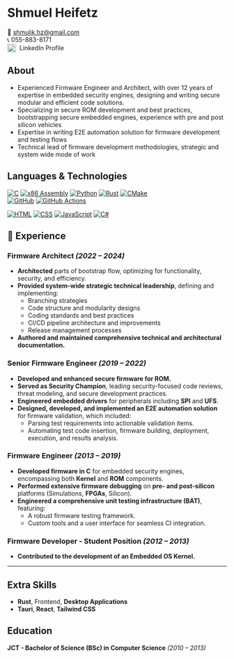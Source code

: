 # **Shmuel Heifetz**

📧 [shmulik.hz@gmail.com](mailto:shmulik.hz@gmail.com)  
📞 055-883-8171  
<a href="https://linkedin.com/in/shmuel-heifetz-62a8a588" style="display: inline-flex; align-items: center; gap: 8px; text-decoration: none;">
<img src="https://cdn.jsdelivr.net/gh/devicons/devicon/icons/linkedin/linkedin-original.svg" alt="LinkedIn" width="20"/>
<span>LinkedIn Profile</span>
</a>

## **About**

- Experienced Firmware Engineer and Architect, with over 12 years of expertise in embedded security engines,
  designing and writing secure modular and efficient code solutions.
- Specializing in secure ROM development and best practices, bootstrapping secure embedded engines, experience with pre and post silicon vehicles
- Expertise in writing E2E automation solution for firmware development and testing flows
- Technical lead of firmware development methodologies, strategic and system wide mode of work

## **Languages & Technologies**

[![C](https://img.shields.io/badge/C-00599C?logo=c&logoColor=white)]()
[![x86 Assembly](https://img.shields.io/badge/x86-Assembly-blue)]()
[![Python](https://img.shields.io/badge/Python-3776AB?logo=python&logoColor=white)]()
[![Rust](https://img.shields.io/badge/Rust-000000?logo=rust&logoColor=white)]()
[![CMake](https://img.shields.io/badge/CMake-064F8C?logo=cmake&logoColor=white)]()  
[![GitHub](https://img.shields.io/badge/GitHub-181717?logo=github&logoColor=white)]()
[![GitHub Actions](https://img.shields.io/badge/GitHub_Actions-2088FF?logo=githubactions&logoColor=white)]()

[![HTML](https://img.shields.io/badge/HTML-E34F26?logo=html5&logoColor=white)]()
[![CSS](https://img.shields.io/badge/CSS-1572B6?logo=css3&logoColor=white)]()
[![JavaScript](https://img.shields.io/badge/JavaScript-F7DF1E?logo=javascript&logoColor=black)]()
[![C#](https://img.shields.io/badge/C%23-239120?logo=csharp&logoColor=white)]()

## **💼 Experience**

### **Firmware Architect** _(2022 – 2024)_

- **Architected** parts of bootstrap flow, optimizing for functionality, security, and efficiency.
- **Provided system-wide strategic technical leadership**, defining and implementing:
  - Branching strategies
  - Code structure and modularity designs
  - Coding standards and best practices
  - CI/CD pipeline architecture and improvements
  - Release management processes
- **Authored and maintained comprehensive technical and architectural documentation.**

### **Senior Firmware Engineer** _(2019 – 2022)_

- **Developed and enhanced secure firmware for ROM.**
- **Served as Security Champion**, leading security-focused code reviews, threat modeling, and secure development practices.
- **Engineered embedded drivers** for peripherals including **SPI** and **UFS**.
- **Designed, developed, and implemented an E2E automation solution** for firmware validation, which included:
  - Parsing test requirements into actionable validation items.
  - Automating test code insertion, firmware building, deployment, execution, and results analysis.

### **Firmware Engineer** _(2013 – 2019)_

- **Developed firmware in C** for embedded security engines, encompassing both **Kernel** and **ROM** components.
- **Performed extensive firmware debugging** on **pre- and post-silicon** platforms (Simulations, **FPGAs**, Silicon).
- **Engineered a comprehensive unit testing infrastructure (BAT)**, featuring:
  - A robust firmware testing framework.
  - Custom tools and a user interface for seamless CI integration.

### **Firmware Developer - Student Position** _(2012 – 2013)_

- **Contributed to the development of an Embedded OS Kernel.**

---

## **Extra Skills**

- **Rust**, Frontend, **Desktop Applications**
- **Tauri**, **React**, **Tailwind CSS**

## **Education**

**JCT - Bachelor of Science (BSc) in Computer Science** _(2010 – 2013)_
